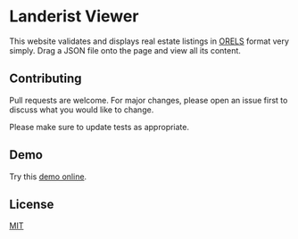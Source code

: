 # Landerist Viewer

This website validates and displays real estate listings in [ORELS](https://github.com/techjb/Open-Real-Estate-Listings-Schema) format very simply. 
Drag a JSON file onto the page and view all its content.

## Contributing

Pull requests are welcome. For major changes, please open an issue first
to discuss what you would like to change.

Please make sure to update tests as appropriate.

## Demo
Try this [demo online](https://techjb.github.io/Landerist/landerist_orels_viewer/wwwroot/index.html).

## License

[MIT](https://choosealicense.com/licenses/mit/)